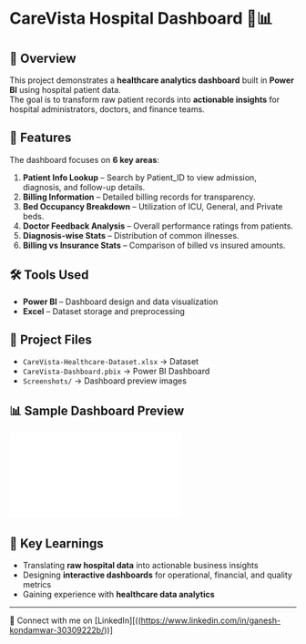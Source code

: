 # CareVista Hospital Dashboard 🏥📊

## 📌 Overview
This project demonstrates a **healthcare analytics dashboard** built in **Power BI** using hospital patient data.  
The goal is to transform raw patient records into **actionable insights** for hospital administrators, doctors, and finance teams.  

## 🚀 Features
The dashboard focuses on **6 key areas**:
1. **Patient Info Lookup** – Search by Patient_ID to view admission, diagnosis, and follow-up details.  
2. **Billing Information** – Detailed billing records for transparency.  
3. **Bed Occupancy Breakdown** – Utilization of ICU, General, and Private beds.  
4. **Doctor Feedback Analysis** – Overall performance ratings from patients.  
5. **Diagnosis-wise Stats** – Distribution of common illnesses.  
6. **Billing vs Insurance Stats** – Comparison of billed vs insured amounts.  

## 🛠️ Tools Used
- **Power BI** – Dashboard design and data visualization  
- **Excel** – Dataset storage and preprocessing  

## 📂 Project Files
- `CareVista-Healthcare-Dataset.xlsx` → Dataset  
- `CareVista-Dashboard.pbix` → Power BI Dashboard  
- `Screenshots/` → Dashboard preview images  

## 📊 Sample Dashboard Preview
![Dashboard Screenshot](Dashboard_preview.pdf)

## 🌟 Key Learnings
- Translating **raw hospital data** into actionable business insights  
- Designing **interactive dashboards** for operational, financial, and quality metrics  
- Gaining experience with **healthcare data analytics**  

---
🔗 Connect with me on [LinkedIn][((https://www.linkedin.com/in/ganesh-kondamwar-30309222b/))]  

